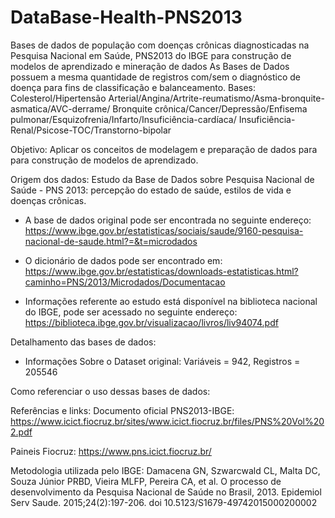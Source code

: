 # DataBase-Health-PNS2013
Bases de dados de população com doenças crônicas diagnosticadas na Pesquisa Nacional em Saúde, PNS2013 do IBGE para construção de modelos de aprendizado e mineração de dados
As Bases de Dados possuem a mesma quantidade de registros com/sem o diagnóstico de doença para fins de classificação e balanceamento.
Bases: 
Colesterol/Hipertensão Arterial/Angina/Artrite-reumatismo/Asma-bronquite-asmatica/AVC-derrame/
Bronquite crônica/Cancer/Depressão/Enfisema pulmonar/Esquizofrenia/Infarto/Insuficiência-cardíaca/
Insuficiência-Renal/Psicose-TOC/Transtorno-bipolar

Objetivo: Aplicar os conceitos de modelagem e preparação de dados para para construção de modelos de aprendizado.

Origem dos dados: Estudo da Base de Dados sobre Pesquisa Nacional de Saúde - PNS 2013: percepção do estado de saúde, estilos de vida e doenças crônicas.

- A base de dados original pode ser encontrada no seguinte endereço:
https://www.ibge.gov.br/estatisticas/sociais/saude/9160-pesquisa-nacional-de-saude.html?=&t=microdados

- O dicionário de dados pode ser encontrado em:
https://www.ibge.gov.br/estatisticas/downloads-estatisticas.html?caminho=PNS/2013/Microdados/Documentacao

- Informações referente ao estudo está disponível na biblioteca nacional do IBGE, pode ser acessado no seguinte endereço: https://biblioteca.ibge.gov.br/visualizacao/livros/liv94074.pdf


Detalhamento das bases de dados:

- Informações Sobre o Dataset original: Variáveis = 942, Registros = 205546

Como referenciar o uso dessas bases de dados:

Referências e links:
Documento oficial PNS2013-IBGE: https://www.icict.fiocruz.br/sites/www.icict.fiocruz.br/files/PNS%20Vol%202.pdf

Paineis Fiocruz:
https://www.pns.icict.fiocruz.br/

Metodologia utilizada pelo IBGE: 
Damacena GN, Szwarcwald CL, Malta DC, Souza Júnior PRBD, Vieira MLFP, Pereira CA, et al. O processo de desenvolvimento da Pesquisa Nacional de Saúde no Brasil, 2013. Epidemiol Serv Saude. 2015;24(2):197-206. doi 10.5123/S1679-49742015000200002 
